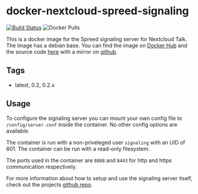 # docker-nextcloud-spreed-signaling

[![Build Status](https://build.walbeck.it/api/badges/walbeck-it/docker-nextcloud-spreed-signaling/status.svg)](https://build.walbeck.it/walbeck-it/docker-nextcloud-spreed-signaling)
![Docker Pulls](https://img.shields.io/docker/pulls/mwalbeck/nextcloud-spreed-signaling)

This is a docker image for the Spreed signaling server for Nextcloud Talk. The image has a debian base. You can find the image on [Docker Hub](https://hub.docker.com/r/mwalbeck/nextcloud-spreed-signaling) and the source code [here](https://git.walbeck.it/walbeck-it/docker-nextcloud-spreed-signaling) with a mirror on [github](https://github/mwalbeck/docker-nextcloud-spreed-signaling).

## Tags

* latest, 0.2, 0.2.x

## Usage

To configure the signaling server you can mount your own config file to ```/config/server.conf``` inside the container. No other config options are available.

The container is run with a non-priveleged user ```signaling``` with an UID of 601. The container can be run with a read-only filesystem.

The ports used in the container are ```8088``` and ```8443``` for http and https communication respectively.

For more information about how to setup and use the signaling server itself, check out the projects [github repo](https://github.com/strukturag/nextcloud-spreed-signaling).
